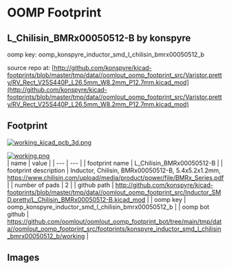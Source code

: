 # OOMP Footprint  
## L_Chilisin_BMRx00050512-B  by konspyre  
  
oomp key: oomp_konspyre_inductor_smd_l_chilisin_bmrx00050512_b  
  
source repo at: [http://github.com/konspyre/kicad-footprints/blob/master/tmp/data//oomlout_oomp_footprint_src/Varistor.pretty/RV_Rect_V25S440P_L26.5mm_W8.2mm_P12.7mm.kicad_mod](http://github.com/konspyre/kicad-footprints/blob/master/tmp/data//oomlout_oomp_footprint_src/Varistor.pretty/RV_Rect_V25S440P_L26.5mm_W8.2mm_P12.7mm.kicad_mod)  
## Footprint  
  
[![working_kicad_pcb_3d.png](working_kicad_pcb_3d_600.png)](working_kicad_pcb_3d.png)  
  
[![working.png](working_600.png)](working.png)  
| name | value | 
| --- | --- | 
| footprint name | L_Chilisin_BMRx00050512-B | 
| footprint description | Inductor, Chilisin, BMRx00050512-B, 5.4x5.2x1.2mm, https://www.chilisin.com/upload/media/product/power/file/BMRx_Series.pdf | 
| number of pads | 2 | 
| github path | http://github.com/konspyre/kicad-footprints/blob/master/tmp/data//oomlout_oomp_footprint_src/Inductor_SMD.pretty/L_Chilisin_BMRx00050512-B.kicad_mod | 
| oomp key | oomp_konspyre_inductor_smd_l_chilisin_bmrx00050512_b | 
| oomp bot github | https://github.com/oomlout/oomlout_oomp_footprint_bot/tree/main/tmp/data//oomlout_oomp_footprint_src/footprints/konspyre_inductor_smd_l_chilisin_bmrx00050512_b/working | 
## Images  
